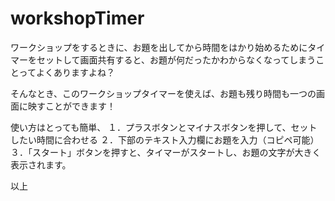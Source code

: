 # workshopTimer

ワークショップをするときに、お題を出してから時間をはかり始めるためにタイマーをセットして画面共有すると、お題が何だったかわからなくなってしまうことってよくありますよね？

そんなとき、このワークショップタイマーを使えば、お題も残り時間も一つの画面に映すことができます！

使い方はとっても簡単、
１．プラスボタンとマイナスボタンを押して、セットしたい時間に合わせる
２．下部のテキスト入力欄にお題を入力（コピペ可能）
３．「スタート」ボタンを押すと、タイマーがスタートし、お題の文字が大きく表示されます。

以上

